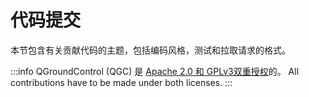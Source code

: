 # 代码提交

本节包含有关贡献代码的主题，包括编码风格，测试和拉取请求的格式。

:::info
QGroundControl (QGC) 是 [Apache 2.0 和 GPLv3双重授权](../contribute/licences.md)的。 All contributions have to be made under both licenses.
:::
